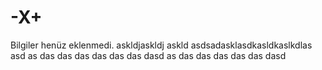 # -X+

Bilgiler henüz eklenmedi. askldjaskldj askld asdsadasklasdkasldkaslkdlas asd as das das das das das das dasd as das das das das das dasd
